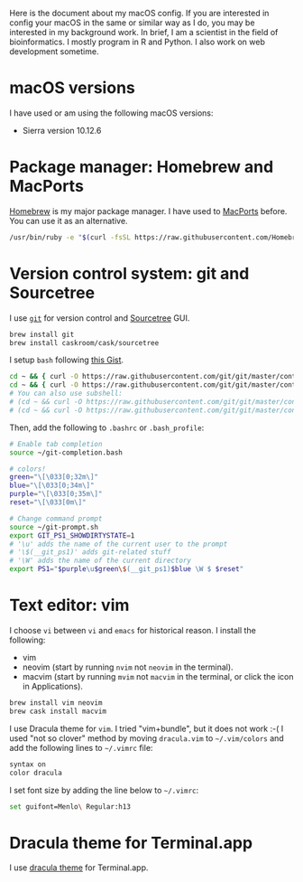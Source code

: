 Here is the document about my macOS config. If you are interested in config your macOS in the same or similar way as I do, you may be interested in my background work. In brief, I am a scientist in the field of bioinformatics. I mostly program in R and Python. I also work on web development sometime.

# macOS versions

I have used or am using the following macOS versions:

* Sierra version 10.12.6

# Package manager: Homebrew and MacPorts

[Homebrew](https://brew.sh/) is my major package manager. I have used to [MacPorts](https://www.macports.org/) before. You can use it as an alternative.

```bash
/usr/bin/ruby -e "$(curl -fsSL https://raw.githubusercontent.com/Homebrew/install/master/install)"
```

# Version control system: git and Sourcetree

I use [`git`](https://git-scm.com/) for version control and [Sourcetree](https://www.sourcetreeapp.com/) GUI.

```bash
brew install git
brew install caskroom/cask/sourcetree
```

I setup `bash` following [this Gist](https://gist.github.com/nisbeti/3d1c66bbb8f5cd83c2bce3ce05a7d58f). 

```bash
cd ~ && { curl -O https://raw.githubusercontent.com/git/git/master/contrib/completion/git-completion.bash ; cd -; }
cd ~ && { curl -O https://raw.githubusercontent.com/git/git/master/contrib/completion/git-prompt.sh ; cd -; }
# You can also use subshell:
# (cd ~ && curl -O https://raw.githubusercontent.com/git/git/master/contrib/completion/git-completion.bash)
# (cd ~ && curl -O https://raw.githubusercontent.com/git/git/master/contrib/completion/git-prompt.sh)
```

Then, add the following to `.bashrc` or `.bash_profile`:

```bash
# Enable tab completion
source ~/git-completion.bash

# colors!
green="\[\033[0;32m\]"
blue="\[\033[0;34m\]"
purple="\[\033[0;35m\]"
reset="\[\033[0m\]"

# Change command prompt
source ~/git-prompt.sh
export GIT_PS1_SHOWDIRTYSTATE=1
# '\u' adds the name of the current user to the prompt
# '\$(__git_ps1)' adds git-related stuff
# '\W' adds the name of the current directory
export PS1="$purple\u$green\$(__git_ps1)$blue \W $ $reset"
```

# Text editor: vim

I choose `vi` between `vi` and `emacs` for historical reason. I install the following:

* vim
* neovim (start by running `nvim` not `neovim` in the terminal).
* macvim (start by running `mvim` not `macvim` in the terminal, or click the icon in Applications).

```bash
brew install vim neovim
brew cask install macvim
```

I use Dracula theme for `vim`. I tried "vim+bundle", but it does not work :-( I used "not so clover" method by moving `dracula.vim` to `~/.vim/colors` and add the following lines to `~/.vimrc` file:

```bash
syntax on
color dracula
```

I set font size by adding the line below to `~/.vimrc`:

```bash
set guifont=Menlo\ Regular:h13
```

# Dracula theme for Terminal.app

I use [dracula theme](https://draculatheme.com/terminal/) for Terminal.app.




